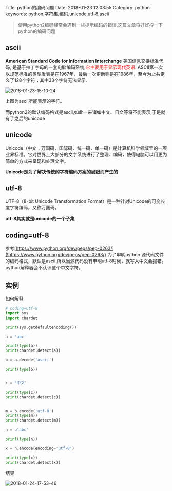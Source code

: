 Title: python的编码问题
Date: 2018-01-23 12:03:55
Category: python
keywords: python,字符集,编码,unicode,utf-8,ascii

> 使用python2编码经常会遇到一些提示编码的错误,这篇文章将好好捋一下python的编码问题

## ascii

**American Standard Code for Information Interchange** 美国信息交换标准代码,
是基于拉丁字母的一套电脑编码系统,<font color=red>它主要用于显示现代英语</font>.
ASCII第一次以规范标准的类型发表是在1967年，最后一次更新则是在1986年，至今为止共定义了128个字符；其中33个字符无法显示.


![2018-01-23-15-10-24](http://img.rc5j.cn/2018-01-23-15-10-24.png)

上图为ascii所能表示的字符。

而python2的默认编码格式是ascii,如此一来诸如中文、日文等将不能表示,于是就有了之后的unicode


## unicode

Unicode（中文：万国码、国际码、统一码、单一码）是计算机科学领域里的一项业界标准。它对世界上大部分的文字系统进行了整理、编码，使得电脑可以用更为简单的方式来呈现和处理文字。

**Unicode是为了解决传统的字符编码方案的局限而产生的**

## utf-8

UTF-8（8-bit Unicode Transformation Format）是一种针对Unicode的可变长度字符编码，又称万国码。

**utf-8其实就是unicode的一个子集**

## coding=utf-8

参考[https://www.python.org/dev/peps/pep-0263/](!https://www.python.org/dev/peps/pep-0263/) 为了申明python 源代码文件的编码格式，默认是ascii.所以当源代码没有申明utf-8时候，就写入中文会报错。python解释器会不认识这个中文字符。


## 实例

如何解释

```python
# coding=utf-8
import sys
import chardet

print(sys.getdefaultencoding())

a = 'abc'

print(type(a))
print(chardet.detect(a))

b = a.decode('ascii')

print(type(b))


c = '中文'

print(type(c))
print(chardet.detect(c))


m = b.encode('utf-8')
print(type(m))
print(chardet.detect(m))

n = u'abc'

print(type(n))

x = n.encode(encoding='utf-8')

print(type(x))
print(chardet.detect(x))


```

结果

![2018-01-24-17-53-46](http://img.rc5j.cn/2018-01-24-17-53-46.png)
